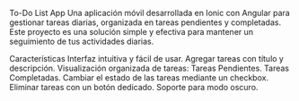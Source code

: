 To-Do List App
Una aplicación móvil desarrollada en Ionic con Angular para gestionar tareas diarias, organizada en tareas pendientes y completadas. Este proyecto es una solución simple y efectiva para mantener un seguimiento de tus actividades diarias.

Características
Interfaz intuitiva y fácil de usar.
Agregar tareas con título y descripción.
Visualización organizada de tareas:
Tareas Pendientes.
Tareas Completadas.
Cambiar el estado de las tareas mediante un checkbox.
Eliminar tareas con un botón dedicado.
Soporte para modo oscuro.
